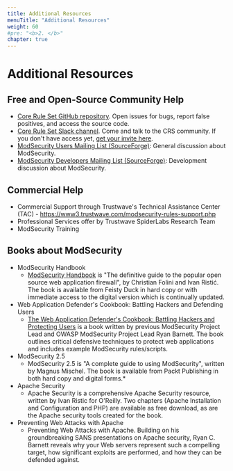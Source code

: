 ```yaml
---
title: Additional Resources
menuTitle: "Additional Resources"
weight: 60 
#pre: "<b>2. </b>"
chapter: true
---
```


# Additional Resources

## Free and Open-Source Community Help

- [Core Rule Set GitHub repository](https://github.com/coreruleset/coreruleset). Open issues for bugs, report false positives, and access the source code.
- [Core Rule Set Slack channel](https://owasp.slack.com/archives/CBKGH8A5P). Come and talk to the CRS community. If you don't have access yet, [get your invite here](https://owasp.org/slack/invite).
- [ModSecurity Users Mailing List (SourceForge)](https://lists.sourceforge.net/lists/listinfo/mod-security-users): General discussion about ModSecurity.
- [ModSecurity Developers Mailing List (SourceForge)](https://lists.sourceforge.net/lists/listinfo/mod-security-developers): Development discussion about ModSecurity.

## Commercial Help

- Commercial Support through Trustwave\'s Technical Assistance Center (TAC) - <https://www3.trustwave.com/modsecurity-rules-support.php>
- Professional Services offer by Trustwave SpiderLabs Research Team
- ModSecurity Training

## Books about ModSecurity

- ModSecurity Handbook
    * [ModSecurity Handbook](https://www.feistyduck.com/books/modsecurity-handbook/) is "The definitive guide to the popular open source web application firewall", by Christian Folini and Ivan Ristić. The book is available from Feisty Duck in hard copy or with immediate access to the digital version which is continually updated.
- Web Application Defender's Cookbook: Battling Hackers and Defending Users
    * [The Web Application Defender's Cookbook: Battling Hackers and Protecting Users](https://www.oreilly.com/library/view/web-application-defenders/9781118417058/) is a book written by previous ModSecurity Project Lead and OWASP ModSecurity Project Lead Ryan Barnett. The book outlines critical defensive techniques to protect web applications and includes example ModSecurity rules/scripts.
- ModSecurity 2.5
    * ModSecurity 2.5 is "A complete guide to using ModSecurity", written by Magnus Mischel. The book is available from Packt Publishing in both hard copy and digital forms.*
- Apache Security
    * Apache Security is a comprehensive Apache Security resource, written by Ivan Ristic for O'Reilly. Two chapters (Apache Installation and Configuration and PHP) are available as free download, as are the Apache security tools created for the book.
- Preventing Web Attacks with Apache
    * Preventing Web Attacks with Apache. Building on his groundbreaking SANS presentations on Apache security, Ryan C. Barnett reveals why your Web servers represent such a compelling target, how significant exploits are performed, and how they can be defended against.
